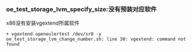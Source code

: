 ### oe_test_storage_lvm_specify_size:没有预装对应软件

x86没有安装vgextend所属软件

```
+ vgextend openeulertest /dev/sr0 -y
oe_test_storage_lvm_change_number.sh: line 30: vgextend: command not found
```

